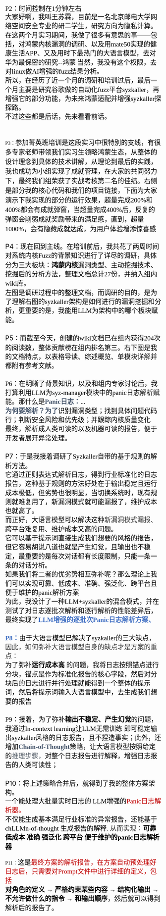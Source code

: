 <p style="text-align: unset; margin-top: 0pt; margin-bottom: 0pt; font-family: SimSun; font-size: 16px;"><span style="color: black;font-size: 16pt;">P2：时间控制在1分钟左右</span></p>

<p style="text-align: left; line-height: 1.375; margin-top: 0pt; margin-bottom: 0pt; font-family: SimSun; font-size: 16px;"><span style="color: black;font-size: 16pt;">大家好啊，我叫王苏霖，目前是一名北京邮电大学网络空间安全专业的研二学生，研究方向为隐私计算。</span></p>

<p style="text-align: left; line-height: 1.375; margin-top: 0pt; margin-bottom: 0pt; font-family: SimSun; font-size: 16px;"><span style="color: black;font-size: 16pt;">在这两个月实习期间，我做了很多有意思的事</span><span style="color: black;font-size: 16pt;font-family: Calibri;">——</span><span style="color: black;font-size: 16pt;">包括，对鸿蒙内核漏洞的调研、以及用</span><span style="color: black;font-size: 16pt;font-family: Calibri;">mate50</span><span style="color: black;font-size: 16pt;">实现的健康生活</span><span style="color: black;font-size: 16pt;font-family: Calibri;">APP</span><span style="color: black;font-size: 16pt;">、又及用时下最热门的大语言模型，去对华为最保密的研究</span><span style="color: black;font-size: 16pt;font-family: Calibri;">--</span><span style="color: black;font-size: 16pt;">鸿蒙 当然，我没有这个权限，去对</span><span style="color: black;font-size: 16pt;font-family: Calibri;">linux</span><span style="color: black;font-size: 16pt;">做</span><span style="color: black;font-size: 16pt;font-family: Calibri;">AI</span><span style="color: black;font-size: 16pt;">增强的</span><span style="color: black;font-size: 16pt;font-family: Calibri;">fuzz</span><span style="color: black;font-size: 16pt;">结果分析。</span></p>

<p style="text-align: left; line-height: 1.375; margin-top: 0pt; margin-bottom: 0pt; font-family: SimSun; font-size: 16px;"><span style="color: black;font-size: 16pt;">所以，在经历了近一个月的调研和培训过后，最后一个月主要是研究谷歌做的自动化</span><span style="color: black;font-size: 16pt;font-family: Calibri;">fuzz</span><span style="color: black;font-size: 16pt;">平台</span><span style="color: black;font-size: 16pt;font-family: Calibri;">syzkaller</span><span style="color: black;font-size: 16pt;">，再增强它的部分功能，为未来鸿蒙适配并增强</span><span style="color: black;font-size: 16pt;font-family: Calibri;">syzkaller</span><span style="color: black;font-size: 16pt;">探探路。</span></p>

<p style="text-align: left; line-height: 1.375; margin-top: 0pt; margin-bottom: 0pt; font-family: SimSun; font-size: 16px;"><span style="color: black;font-size: 16pt;">不过这些都是后话，先来看看前话。</span></p>

<p style="text-align: left; font-family: SimSun; font-size: 16px;"><br /></p>

<p style="text-align: left; margin-top: 0pt; margin-bottom: 0pt; font-family: SimSun; font-size: 16px;">P3：<span style="color: black;font-size: 16pt;">参加菁英班培训是这段实习中很特别的支线，有很多专家老师带领我们实习生领略鸿蒙生态，从整体的设计理念到具体的技术讲解，从理论到最后的实践，我也成功为小组实现了成就管理，在大家的共同努力下，最终我们组荣获了实战考核第二名的佳绩。右侧是部分我的核心代码和我们的项目链接，下面为大家演示下我实现的部分的运行效果，超量完成</span><span style="color: black;font-size: 16pt;font-family: Calibri;">200%</span><span style="color: black;font-size: 16pt;">和</span><span style="color: black;font-size: 16pt;font-family: Calibri;">400%</span><span style="color: black;font-size: 16pt;">都会有成就弹窗，当超量完成</span><span style="color: black;font-size: 16pt;font-family: Calibri;">400%</span><span style="color: black;font-size: 16pt;">后，反复的弹窗会削弱成就奖励带来的满足感，直到，超量</span><span style="color: black;font-size: 16pt;font-family: Calibri;">1000%</span><span style="color: black;font-size: 16pt;">，会有隐藏成就达成，为用户体验增添惊喜感</span></p>

<p style="text-align: left; line-height: 1.375; margin-top: 0pt; margin-bottom: 0pt; font-family: SimSun; font-size: 16pt;"><br /></p>

<p style="text-align: left; line-height: 1.375; margin-top: 0pt; margin-bottom: 0pt; font-family: 16pt; font-size: 16pt;"><span style="color: black;font-size: 16pt;font-family: 16pt;">P4：</span><span style="color: black;font-size: 16pt;">现在回到主线。在培训前后，我共花了两周时间对系统内核</span><span style="color: black;font-size: 16pt;font-family: Calibri;">Fuzz</span><span style="color: black;font-size: 16pt;">的背景知识进行了详尽的调研，具体分为三大板块：</span><span style="color: black;font-size: 16pt;font-weight: bold;"><b>鸿蒙内核</b></span><span style="color: black;font-size: 16pt;">漏洞类型、主动挖掘技术、挖掘后的分析方法，整理文档总计</span><span style="color: black;font-size: 16pt;font-family: Calibri;">27</span><span style="color: black;font-size: 16pt;">份，并纳入组内</span><span style="color: black;font-size: 16pt;font-family: Calibri;">wiki</span><span style="color: black;font-size: 16pt;">库。</span></p>

<p style="text-align: left; line-height: 1.375; margin-top: 0pt; margin-bottom: 0pt; font-family: SimSun; font-size: 16px;"><span style="color: black;font-size: 16pt;">左图是调研过程中的整理文档，而调研的目的，是为了理解右图的</span><span style="color: black;font-size: 16pt;font-family: Calibri;">syzkaller</span><span style="color: black;font-size: 16pt;">架构是如何进行的漏洞挖掘和分析，更重要的是，我能用</span><span style="color: black;font-size: 16pt;font-family: Calibri;">LLM</span><span style="color: black;font-size: 16pt;">为架构中的哪个板块赋能。</span></p>

<p style="text-align: left; line-height: 1.375; margin-top: 0pt; margin-bottom: 0pt; font-family: SimSun; font-size: 16pt;"><br /></p>

<p style="text-align: left; line-height: 1.375; margin-top: 0pt; margin-bottom: 0pt; font-family: 16pt; font-size: 16pt;"><span style="color: black;font-size: 16pt;font-family: 16pt;">P5：而</span><span style="color: black;font-size: 16pt;">截至今天，创建的</span><span style="color: black;font-size: 16pt;font-family: Calibri;">wiki</span><span style="color: black;font-size: 16pt;">文档已在组内获得</span><span style="color: black;font-size: 16pt;font-family: Calibri;">204</span><span style="color: black;font-size: 16pt;">次的阅读数，整体贡献榜在组内排名第三。右下图是我的文档特点，以表格导读、综述概览、单模块详解并都附有参考文献。</span></p>

<p style="text-align: left; line-height: 1.375; margin-top: 0pt; margin-bottom: 0pt; font-family: SimSun; font-size: 16pt;"><br /></p>

<p style="text-align: left; line-height: 1.375; margin-top: 0pt; margin-bottom: 0pt; font-family: SimSun; font-size: 16pt;"><span style="color: black;font-size: 16pt;">P6：</span><span style="color: black;font-size: 16pt;">在明晰了背景知识，以及和组内专家讨论后，我打算利用</span><span style="color: black;font-size: 16pt;font-family: Calibri;">LLM</span><span style="color: black;font-size: 16pt;">为</span><span style="color: black;font-size: 16pt;font-family: Calibri;">syz-manager</span><span style="color: black;font-size: 16pt;">模块中的panic日志解析赋能。那什么是</span><span style="color: rgb(68, 84, 106);font-size: 16pt;font-weight: bold;"><b>Panic</b></span><span style="color: rgb(68, 84, 106);font-size: 16pt;font-family: Microsoft YaHei;font-weight: bold;"><b>日志：</b></span><span style="color: black;font-size: 16pt;font-family: 微软雅黑;">...</span></p>

<p style="text-align: left; line-height: 1.375; margin-top: 0pt; margin-bottom: 0pt; font-family: SimSun; font-size: 16px;"><span style="color: rgb(68, 84, 106);font-size: 16pt;font-family: Microsoft YaHei;font-weight: bold;"><b>为何要解析？为了</b></span><span style="color: black;font-size: 16pt;font-family: 微软雅黑;">识别漏洞类型；找到具体问题代码行；判断安全风险和优先级；并跟踪内核质量变化</span></p>

<p style="text-align: left; line-height: 1.375; margin-top: 0pt; margin-bottom: 0pt; font-family: SimSun; font-size: 16px;"><span style="color: black;font-size: 16pt;font-family: 微软雅黑;">最终，解析成人类可读的以及机器可读的报告，便于开发者展开异常处理</span><span style="color: black;font-size: 16pt;">。</span></p>

<p style="text-align: left; line-height: 1.375; margin-top: 0pt; margin-bottom: 0pt; font-family: SimSun; font-size: 16pt;"><br /></p>

<p style="text-align: left; line-height: 1.375; margin-top: 0pt; margin-bottom: 0pt; font-family: 16pt; font-size: 16pt;"><span style="color: black;font-size: 16pt;font-family: 16pt;">P7：</span><span style="color: black;font-size: 16pt;">于是我接着调研了</span><span style="color: black;font-size: 16pt;font-family: Calibri;">Syzkaller</span><span style="color: black;font-size: 16pt;">自带的基于规则的解析方法。</span></p>

<p style="text-align: left; line-height: 1.375; margin-top: 0pt; margin-bottom: 0pt; font-family: SimSun; font-size: 16px;"><span style="color: black;font-size: 16pt;">它通过正则表达式解析日志，得到行业标准化的日志报告，这种基于规则的方法好处在于输出稳定且运行成本极低，但劣势也很明显，当切换系统时，现有规则就难复用了，新漏洞模式就可能漏报了，维护成本也就高了。</span></p>

<p style="text-align: left; line-height: 1.375; margin-top: 0pt; margin-bottom: 0pt; font-family: SimSun; font-size: 16px;"><span style="color: black;font-size: 16pt;">而正好，大语言模型可以解决这种</span><span style="color: rgb(51, 51, 51);font-size: 16pt;font-family: 微软雅黑;">新漏洞模式漏报、</span><span style="color: black;font-size: 16pt;">跨平台难复用、维护成本又高的问题。</span></p>

<p style="text-align: left; line-height: 1.375; margin-top: 0pt; margin-bottom: 0pt; font-family: SimSun; font-size: 16px;"><span style="color: black;font-size: 16pt;">它可以基于提示词直接生成我们想要的风格的报告，但它容易胡说八道也就是产生幻觉，且输出也不稳定，最重要的是每次对话都有长度限制，只能一条一条的对话分析。</span></p>

<p style="text-align: left; line-height: 1.375; margin-top: 0pt; margin-bottom: 0pt; font-family: SimSun; font-size: 16px;"><span style="color: black;font-size: 16pt;">如果我们将二者的优劣势相互弥补呢？那么理论上我们可以实现可靠、低成本、准确、强泛化、跨平台且便于维护的</span><span style="color: black;font-size: 16pt;font-family: Calibri;">panic</span><span style="color: black;font-size: 16pt;">解析方案</span></p>

<p style="text-align: left; line-height: 1.375; margin-top: 0pt; margin-bottom: 0pt; font-family: SimSun; font-size: 16px;"><span style="color: black;font-size: 16pt;">为此，我设计了一种</span><span style="color: black;font-size: 16pt;font-family: Calibri;">LLM+syzkaller</span><span style="color: black;font-size: 16pt;">的混合模式，并在测试了对日志逐批次解析和逐行解析的性能差异后，最终实现了</span><span style="color: rgb(68, 114, 196);font-size: 16pt;font-weight: bold;"><b>LLM</b></span><span style="color: rgb(68, 114, 196);font-size: 16pt;font-family: 微软雅黑;font-weight: bold;"><b>增强的逐批次</b></span><span style="color: rgb(68, 114, 196);font-size: 16pt;font-weight: bold;"><b>Panic</b></span><span style="color: rgb(68, 114, 196);font-size: 16pt;font-family: 微软雅黑;font-weight: bold;"><b>日志解析方案、</b></span></p>

<p style="text-align: left; line-height: 1.375; margin-top: 0pt; margin-bottom: 0pt; font-family: 微软雅黑; font-size: 16pt;"><br /></p>

<p style="text-align: left; line-height: 1.375; margin-top: 0pt; margin-bottom: 0pt; font-family: 微软雅黑; font-size: 16pt;"><span style="color: rgb(68, 114, 196);font-size: 16pt;font-family: 微软雅黑;"><b>P8：</b></span><span style="color: black;font-size: 16pt;">由于大语言模型已解决了syzkaller的三大缺点</span><span style="color: rgb(51, 51, 51);font-size: 16pt;font-family: 微软雅黑;">，因此，如何弥补大语言模型自身的缺点才是方案的重点：</span></p>

<p style="text-align: left; line-height: 1.375; margin-top: 0pt; margin-bottom: 0pt; font-family: SimSun; font-size: 16px;"><span style="color: black;font-size: 16pt;">为了弥补</span><span style="color: black;font-size: 16pt;font-family: 微软雅黑;font-weight: bold;"><b>运行成本高</b></span><span style="color: black;font-size: 16pt;font-weight: bold;"> </span><span style="color: black;font-size: 16pt;font-family: 微软雅黑;font-weight: normal;">的问题，我将日志按照锚点进行分块，锚点是作为标准化报告的核心字段，然后对分块后的日志进行并行处理就能得到一个整体的提示词，然后将提示词输入大语言模型中，去生成我们想要的报告</span></p>

<p style="text-align: left; line-height: 1.375; margin-top: 0pt; margin-bottom: 0pt; font-family: 微软雅黑; font-size: 16pt;"><br /></p>

<p style="text-align: left; line-height: 1.375; margin-top: 0pt; margin-bottom: 0pt; font-family: 微软雅黑; font-size: 16pt;"><span style="color: black;font-size: 16pt;font-family: 微软雅黑;">P9：</span><span style="color: black;font-size: 16pt;">接着，为了弥补</span><span style="color: black;font-size: 16pt;font-family: 微软雅黑;font-weight: bold;"><b>输出不稳定、产生幻觉</b></span><span style="color: black;font-size: 16pt;font-family: 微软雅黑;font-weight: normal;">的问题，</span></p>

<p style="text-align: left; line-height: 1.375; margin-top: 0pt; margin-bottom: 0pt; font-family: SimSun; font-size: 16px;"><span style="color: black;font-size: 16pt;">我通过</span><span style="color: black;font-size: 16pt;font-family: Calibri;">In-context learning</span><span style="color: black;font-size: 16pt;">让</span><span style="color: black;font-size: 16pt;font-family: Calibri;">LLM</span><span style="color: black;font-size: 16pt;">无需训练 即可稳定输出</span><span style="color: black;font-size: 16pt;font-family: Calibri;">syzkaller</span><span style="color: black;font-size: 16pt;">风格的日志报告，且不捏造事实；此外，还增加</span><span style="color: rgb(68, 84, 106);font-size: 16pt;font-weight: bold;"><b>Chain-of-Thought</b></span><span style="color: black;font-size: 16pt;">策略，让大语言模型按照给定的</span><span style="color: rgb(87, 96, 106);font-size: 16pt;font-weight: normal;">推理步骤，</span><span style="color: black;font-size: 16pt;">对整个日志报告进行解释，增强日志报告的人类可读性；</span></p>

<p style="text-align: left; line-height: 1.375; margin-top: 0pt; margin-bottom: 0pt; font-family: SimSun; font-size: 16pt;"><br /></p>

<p style="text-align: left; line-height: 1.375; margin-top: 0pt; margin-bottom: 0pt; font-family: 16pt; font-size: 16pt;"><span style="color: black;font-size: 16pt;font-family: 16pt;">P10：</span><span style="color: black;font-size: 16pt;">将上述策略合并后，就得到了我的整体方案架构。</span></p>

<p style="text-align: left; line-height: 1.375; margin-top: 0pt; margin-bottom: 0pt; font-family: SimSun; font-size: 16px;"><span style="color: black;font-size: 16pt;">一个能处理大批量实时日志的 </span><span style="color: black;font-size: 16pt;font-family: Calibri;">LLM</span><span style="color: black;font-size: 16pt;">增强的</span><span style="color: rgb(192, 0, 0);font-size: 16pt;">Panic</span><span style="color: rgb(192, 0, 0);font-size: 16pt;font-family: 黑体;">日志解析器。</span></p>

<p style="text-align: left; line-height: 1.375; margin-top: 0pt; margin-bottom: 0pt; font-family: SimSun; font-size: 16px;"><span style="color: black;font-size: 16pt;">不仅能生成基本满足行业标准的异常报告，还能基于</span><span style="color: black;font-size: 16pt;font-family: Calibri;">chLLMn-of-thought </span><span style="color: black;font-size: 16pt;">生成报告的解释</span><span style="color: black;font-size: 16pt;font-family: Calibri;">. </span><span style="color: rgb(51, 51, 51);font-size: 16pt;font-family: 微软雅黑;">从而实现：</span><span style="color: black;font-size: 16pt;font-family: 微软雅黑;font-weight: bold;"><b>可靠</b></span><span style="color: black;font-size: 16pt;font-weight: bold;"> </span><span style="color: black;font-size: 16pt;font-family: 微软雅黑;font-weight: bold;"><b>低成本</b></span><span style="color: black;font-size: 16pt;font-weight: bold;"> </span><span style="color: black;font-size: 16pt;font-family: 微软雅黑;font-weight: bold;"><b>准确</b></span><span style="color: black;font-size: 16pt;font-weight: bold;"> </span><span style="color: black;font-size: 16pt;font-family: 微软雅黑;font-weight: bold;"><b>强泛化</b></span><span style="color: black;font-size: 16pt;font-weight: bold;"> </span><span style="color: black;font-size: 16pt;font-family: 微软雅黑;font-weight: bold;"><b>跨平台</b></span><span style="color: black;font-size: 16pt;font-weight: bold;"> </span><span style="color: black;font-size: 16pt;font-family: 微软雅黑;font-weight: bold;"><b>便于维护的</b></span><span style="color: black;font-size: 16pt;font-weight: bold;"><b>panic</b></span><span style="color: black;font-size: 16pt;font-family: 微软雅黑;font-weight: bold;"><b>日志解析器</b></span></p>

<p style="text-align: left; line-height: 1.375; margin-top: 0pt; margin-bottom: 0pt; font-family: SimSun; font-size: 16px;"><br /></p>

<p style="text-align: left; line-height: 1.375; margin-top: 0pt; margin-bottom: 0pt; font-family: SimSun; font-size: 16px;">P11：<span style="color: black;font-size: 16pt;">这是</span><span style="color: rgb(192, 0, 0);font-size: 16pt;font-family: 黑体;">最终方案的解析报告，在方案自动预处理好日志后，只需要对</span><span style="color: rgb(192, 0, 0);font-size: 16pt;">Prompt</span><span style="color: rgb(192, 0, 0);font-size: 16pt;font-family: 黑体;">文件中进行详细的定义，包括</span></p>

<p style="text-align: left; line-height: 1.375; margin-top: 0pt; margin-bottom: 0pt; font-family: SimSun; font-size: 16px;"><span style="color: black;font-size: 16pt;font-weight: bold;"><b>对角色的定义 → 严格约束某些内容 → 结构化输出 → 不允许做什么的指令 → 和输出顺序</b></span><span style="color: black;font-size: 16pt;font-family: Microsoft YaHei;font-weight: normal;">，然后就可以得到解析后的报告了。</span></p>

<p style="text-align: left; line-height: 1.375; margin-top: 0pt; margin-bottom: 0pt; font-family: Microsoft YaHei; font-size: 16pt;"><br /></p>

<p style="text-align: left; line-height: 1.375; margin-top: 0pt; margin-bottom: 0pt; font-family: Microsoft YaHei; font-size: 16pt;"><br /></p>

<p style="text-align: left; line-height: 1.375; margin-top: 0pt; margin-bottom: 0pt; font-family: SimSun; font-size: 16pt;"><br /></p>

<p style="text-align: left; line-height: 1.375; margin-top: 0pt; margin-bottom: 0pt; font-family: 16pt; font-size: 16pt;"><br /></p>
